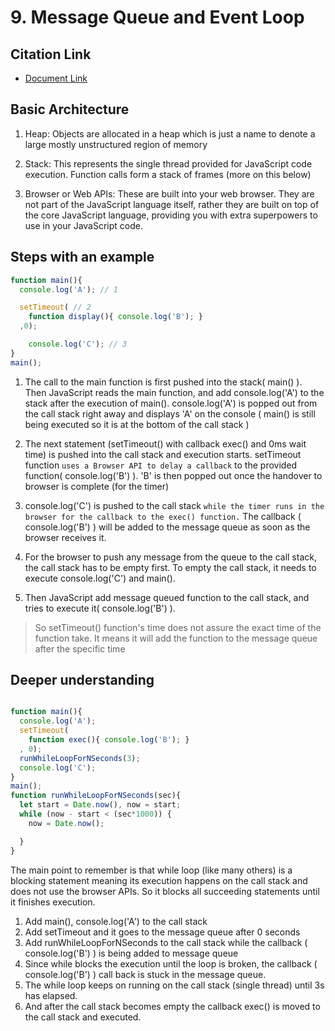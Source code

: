 # 9. Message Queue and Event Loop

## Citation Link

- [Document Link](https://medium.com/front-end-weekly/javascript-event-loop-explained-4cd26af121d4)


## Basic Architecture

1. Heap: Objects are allocated in a heap which is just a name to denote a large mostly unstructured region of memory

2. Stack: This represents the single thread provided for JavaScript code execution. Function calls form a stack of frames (more on this below)

3. Browser or Web APIs: These are built into your web browser. They are not part of the JavaScript language itself, rather they are built on top of the core JavaScript language, providing you with extra superpowers to use in your JavaScript code.

## Steps with an example

```JavaScript
function main(){
  console.log('A'); // 1

  setTimeout( // 2
    function display(){ console.log('B'); }
  ,0);

	console.log('C'); // 3
}
main();

```


1. The call to the main function is first pushed into the stack( main() ). Then JavaScript reads the main function, and add console.log('A') to the stack after the execution of main(). console.log('A') is popped out from the call stack right away and displays 'A' on the console ( main() is still being executed so it is at the bottom of the call stack )

2. The next statement (setTimeout() with callback exec() and 0ms wait time) is pushed into the call stack and execution starts. setTimeout function `uses a Browser API to delay a callback` to the provided function( console.log('B') ). 'B' is then popped out once the handover to browser is complete (for the timer)

3. console.log('C') is pushed to the call stack `while the timer runs in the browser for the callback to the exec() function.` The callback ( console.log('B') ) will be added to the message queue as soon as the browser receives it.

4. For the browser to push any message from the queue to the call stack, the call stack has to be empty first. To empty the call stack, it needs to execute console.log('C') and main().

5. Then JavaScript add message queued function to the call stack, and tries to execute it( console.log('B') ).

> So setTimeout() function's time does not assure the exact time of the function take. It means it will add the function to the message queue after the specific time
## Deeper understanding

```JavaScript

function main(){
  console.log('A');
  setTimeout(
    function exec(){ console.log('B'); }
  , 0);
  runWhileLoopForNSeconds(3);
  console.log('C');
}
main();
function runWhileLoopForNSeconds(sec){
  let start = Date.now(), now = start;
  while (now - start < (sec*1000)) {
    now = Date.now();

  }
}
```
The main point to remember is that while loop (like many others) is a blocking statement meaning its execution happens on the call stack and does not use the browser APIs. So it blocks all succeeding statements until it finishes execution.

1. Add main(), console.log('A') to the call stack
2. Add setTimeout and it goes to the message queue after 0 seconds
3. Add runWhileLoopForNSeconds to the call stack while the callback ( console.log('B') ) is being added to message queue
4. Since while blocks the execution until the loop is broken, the callback ( console.log('B') ) call back is stuck in the message queue.
5. The while loop keeps on running on the call stack (single thread) until 3s has elapsed.
6.  And after the call stack becomes empty the callback exec() is moved to the call stack and executed.
